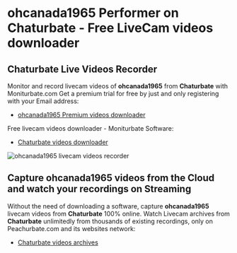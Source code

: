 # ohcanada1965 Performer on Chaturbate - Free LiveCam videos downloader

## Chaturbate Live Videos Recorder

Monitor and record livecam videos of **ohcanada1965** from **Chaturbate** with Moniturbate.com
Get a premium trial for free by just and only registering with your Email address:
* [ohcanada1965 Premium videos downloader](https://moniturbate.com/request-demo-licence-key.html)

Free livecam videos downloader - Moniturbate Software:
* [Chaturbate videos downloader](https://moniturbate.com/moniturbate-download-software.html)

![ohcanada1965 livecam videos recorder](https://peachurnet.com/templates/moniturbate-software.png)


## Capture ohcanada1965 videos from the Cloud and watch your recordings on Streaming

Without the need of downloading a software, capture **ohcanada1965** livecam videos from **Chaturbate** 100% online.
Watch Livecam archives from **Chaturbate** unlimitedly from thousands of existing recordings, only on Peachurbate.com and its websites network:
* [Chaturbate videos archives](https://peachurnet.com/)